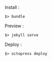 Install :

```
$> bundle
```

Preview :

```
$> jekyll serve
```

Deploy :

```
$> octopress deploy
```